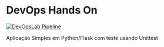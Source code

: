 # DevOps Hands On

[![DevOpsLab Pipeline](https://github.com/cristianTertuliano/devops-fiap/actions/workflows/pipeline.yml/badge.svg)](https://github.com/cristianTertuliano/devops-fiap/actions/workflows/pipeline.yml) 


Aplicação Simples em Python/Flask com teste usando Unittest
